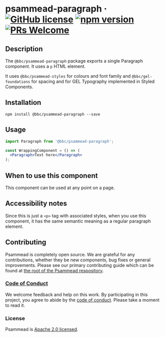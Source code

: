# psammead-paragraph &middot; [![GitHub license](https://img.shields.io/badge/license-Apache%202.0-blue.svg)](https://github.com/BBC-News/psammead/blob/latest/LICENSE) [![npm version](https://img.shields.io/npm/v/@bbc/psammead-paragraph.svg)](https://www.npmjs.com/package/@bbc/psammead-paragraph) [![PRs Welcome](https://img.shields.io/badge/PRs-welcome-brightgreen.svg)](https://github.com/BBC-News/psammead/blob/latest/CONTRIBUTING.md)

## Description

The `@bbc/psammead-paragraph` package exports a single Paragraph component. It uses a `p` HTML element.

It uses `@bbc/psammead-styles` for colours and font family and `@bbc/gel-foundations` for spacing and for GEL Typography implemented in Styled Components.

## Installation

```
npm install @bbc/psammead-paragraph --save
```

## Usage

```jsx
import Paragraph from '@bbc/psammead-paragraph';

const WrappingComponent = () => (
  <Paragraph>Text here</Paragraph>
);
```

## When to use this component

This component can be used at any point on a page.

## Accessibility notes

Since this is just a `<p>` tag with associated styles, when you use this component, it has the same semantic meaning as a regular paragraph element.

## Contributing

Psammead is completely open source. We are grateful for any contributions, whether they be new components, bug fixes or general improvements. Please see our primary contributing guide which can be found at [the root of the Psammead respository](https://github.com/BBC-News/psammead/blob/latest/CONTRIBUTING.md).

### [Code of Conduct](https://github.com/BBC-News/psammead/blob/latest/CODE_OF_CONDUCT.md)

We welcome feedback and help on this work. By participating in this project, you agree to abide by the [code of conduct](https://github.com/BBC-News/psammead/blob/latest/CODE_OF_CONDUCT.md). Please take a moment to read it.

### License

Psammead is [Apache 2.0 licensed](https://github.com/BBC-News/psammead/blob/latest/LICENSE).
